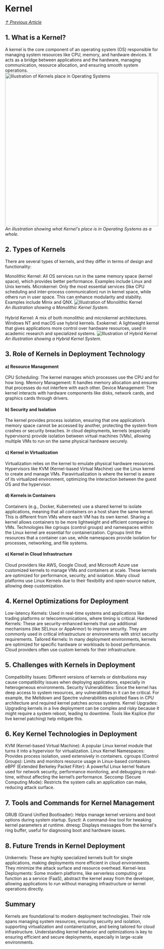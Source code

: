 # Kernel
*[↑ Previous Article](./README.md)*

## 1. What is a Kernel?

A kernel is the core component of an operating system (OS) responsible for managing system resources like CPU, memory, and hardware devices. It acts as a bridge between applications and the hardware, managing communication, resource allocation, and ensuring smooth system operations.
<br>
<img src="https://upload.wikimedia.org/wikipedia/commons/thumb/8/8f/Kernel_Layout.svg/1200px-Kernel_Layout.svg.png" alt="Illustration of Kernels place in Operating Systems" width="500"/>
<br>
*An illustration showing what Kernel's place is in Operating Systems as a whole.*
<br>
## 2. Types of Kernels
There are several types of kernels, and they differ in terms of design and functionality:

Monolithic Kernel: All OS services run in the same memory space (kernel space), which provides better performance. Examples include Linux and Unix kernels.
Microkernel: Only the most essential services (like CPU scheduling and inter-process communication) run in kernel space, while others run in user space. This can enhance modularity and stability. Examples include Minix and QNX.
![Illustration of Monolithic Kernel](https://javatpoint-images.s3.eu-north-1.amazonaws.com/operating-system/images/monolithic-structure-of-operating-system.png)
<br>
*An illustration showing a Monolithic Kernel System.*
<br><br>
Hybrid Kernel: A mix of both monolithic and microkernel architectures. Windows NT and macOS use hybrid kernels.
Exokernel: A lightweight kernel that gives applications more control over hardware resources, used in academic research and specialized systems.
![Illustration of Hybrid Kernel](https://upload.wikimedia.org/wikipedia/commons/thumb/5/5d/Windows_2000_architecture.svg/275px-Windows_2000_architecture.svg.png)
<br>
*An illustration showing a Hybrid Kernel System.*
<br>
## 3. Role of Kernels in Deployment Technology
#### a) Resource Management
CPU Scheduling: The kernel manages which processes use the CPU and for how long.
Memory Management: It handles memory allocation and ensures that processes do not interfere with each other.
Device Management: The kernel interacts with hardware components like disks, network cards, and graphics cards through drivers.
#### b) Security and Isolation
The kernel provides process isolation, ensuring that one application’s memory space cannot be accessed by another, protecting the system from crashes or security breaches.
In cloud deployments, kernels (especially hypervisors) provide isolation between virtual machines (VMs), allowing multiple VMs to run on the same physical hardware securely.
#### c) Kernel in Virtualization
Virtualization relies on the kernel to emulate physical hardware resources. Hypervisors like KVM (Kernel-based Virtual Machine) use the Linux kernel to create and manage VMs.
Paravirtualization is where the kernel is aware of its virtualized environment, optimizing the interaction between the guest OS and the hypervisor.
#### d) Kernels in Containers
Containers (e.g., Docker, Kubernetes) use a shared kernel to isolate applications, meaning that all containers on a host share the same kernel.
This is different from VMs where each VM has its own kernel. Sharing a kernel allows containers to be more lightweight and efficient compared to VMs.
Technologies like cgroups (control groups) and namespaces within the Linux kernel are essential for containerization. Cgroups limit the resources that a container can use, while namespaces provide isolation for processes, networking, and file systems.
#### e) Kernel in Cloud Infrastructure
Cloud providers like AWS, Google Cloud, and Microsoft Azure use customized kernels to manage VMs and containers at scale. These kernels are optimized for performance, security, and isolation.
Many cloud platforms use Linux Kernels due to their flexibility and open-source nature, allowing deep customization.
## 4. Kernel Optimizations for Deployment
Low-latency Kernels: Used in real-time systems and applications like trading platforms or telecommunications, where timing is critical.
Hardened Kernels: These are security-enhanced kernels that use additional mechanisms (like SELinux or AppArmor) to improve security. They are commonly used in critical infrastructure or environments with strict security requirements.
Tailored Kernels: In many deployment environments, kernels are optimized for specific hardware or workloads to boost performance. Cloud providers often use custom kernels for their infrastructure.
## 5. Challenges with Kernels in Deployment
Compatibility Issues: Different versions of kernels or distributions may cause compatibility issues when deploying applications, especially in heterogeneous environments.
Security Vulnerabilities: Since the kernel has deep access to system resources, any vulnerabilities in it can be critical. For example, the Meltdown and Spectre vulnerabilities exploited flaws in CPU architecture and required kernel patches across systems.
Kernel Upgrades: Upgrading kernels in a live deployment can be complex and risky because it might require a system reboot, leading to downtime. Tools like Ksplice (for live kernel patching) help mitigate this.
## 6. Key Kernel Technologies in Deployment
KVM (Kernel-based Virtual Machine): A popular Linux kernel module that turns it into a hypervisor for virtualization.
Linux Kernel Namespaces: Provides process isolation, used extensively in containers.
cgroups (Control Groups): Limits and monitors resource usage in Linux-based containers.
eBPF (Extended Berkeley Packet Filter): A powerful Linux kernel feature used for network security, performance monitoring, and debugging in real-time, without affecting the kernel’s performance.
Seccomp (Secure Computing Mode): Restricts the system calls an application can make, reducing attack surface.
## 7. Tools and Commands for Kernel Management
GRUB (Grand Unified Bootloader): Helps manage kernel versions and boot options during system startup.
Sysctl: A command-line tool for tweaking kernel parameters at runtime.
dmesg: Displays messages from the kernel's ring buffer, useful for diagnosing boot and hardware issues.
## 8. Future Trends in Kernel Deployment
Unikernels: These are highly specialized kernels built for single applications, making deployments more efficient in cloud environments. They minimize the attack surface and resource overhead.
Kernel-less Deployments: Some modern platforms, like serverless computing or function as a service (FaaS), abstract the kernel away from the developer, allowing applications to run without managing infrastructure or kernel operations directly.
## Summary
Kernels are foundational to modern deployment technologies. Their role spans managing system resources, ensuring security and isolation, supporting virtualization and containerization, and being tailored for cloud infrastructure. Understanding kernel behavior and optimizations is key to ensuring efficient and secure deployments, especially in large-scale environments.
